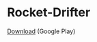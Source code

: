 # Rocket-Drifter

[Download](https://play.google.com/store/apps/details?id=com.devsoft.as) (Google Play)
